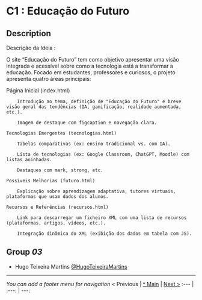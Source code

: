 # C1 : Educação do Futuro

## Description
Descrição da Ideia :

O site “Educação do Futuro” tem como objetivo apresentar uma visão integrada e acessível sobre como a tecnologia está a transformar a educação. Focado em estudantes, professores e curiosos, o projeto apresenta quatro áreas principais:

Página Inicial (index.html)

        Introdução ao tema, definição de "Educação do Futuro" e breve visão geral das tendências (IA, gamificação, realidade aumentada, etc.).

        Imagem de destaque com figcaption e navegação clara.

    Tecnologias Emergentes (tecnologias.html)

        Tabelas comparativas (ex: ensino tradicional vs. com IA).

        Lista de tecnologias (ex: Google Classroom, ChatGPT, Moodle) com listas aninhadas.

        Destaques com mark, strong, etc.

    Possiveis Melhorias (futuro.html)

        Explicação sobre aprendizagem adaptativa, tutores virtuais, plataformas que usam dados dos alunos.

    Recursos e Referências (recursos.html)

        Link para descarregar um ficheiro XML com uma lista de recursos (plataformas, artigos, vídeos, etc.).

        Integração dinâmica do XML (exibição dos dados em tabela com JS).


## Group _03_

* Hugo Teixeira Martins [@HugoTeixeiraMartins](https://github.com/HugoTeixeiraMartins)


---
_You can add a footer menu for navigation_ 
< Previous | [^ Main](../../../) | [Next >](c2.md)
:--- | :---: | ---: 
